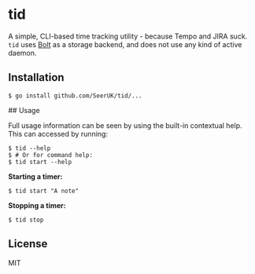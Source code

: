 # tid

A simple, CLI-based time tracking utility - because Tempo and JIRA suck. `tid` uses [Bolt][1] as a
storage backend, and does not use any kind of active daemon.

## Installation

```
$ go install github.com/SeerUK/tid/...
```

## Usage

Full usage information can be seen by using the built-in contextual help. This can accessed by 
running:
 
```
$ tid --help
$ # Or for command help:
$ tid start --help
```

**Starting a timer:**

```
$ tid start "A note"
```

**Stopping a timer:**

```
$ tid stop
```

## License

MIT

[1]: https://github.com/boltdb/bolt
